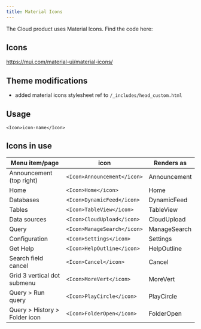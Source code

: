 ```yaml
---
title: Material Icons
---
```


The Cloud product uses Material Icons. Find the code here:

## Icons

https://mui.com/material-ui/material-icons/

## Theme modifications

* added material icons stylesheet ref to `/_includes/head_custom.html`

## Usage

```
<Icon>icon-name</Icon>
```

## Icons in use

| Menu item/page | icon | Renders as |
|---|---|---|
| Announcement (top right) | `<Icon>Announcement</icon>` | <Icon>Announcement</icon> |
| Home | `<Icon>Home</icon>` | <Icon>Home</Icon> |
| Databases | `<Icon>DynamicFeed</icon>` | <Icon>DynamicFeed</Icon> |
| Tables | `<Icon>TableView</icon>` | <Icon>TableView</icon> |
| Data sources | `<Icon>CloudUpload</icon>`| <Icon>CloudUpload</icon> |
| Query | `<Icon>ManageSearch</icon>` | <Icon>ManageSearch</icon> |
| Configuration | `<Icon>Settings</icon>` | <Icon>Settings</icon> |
| Get Help | `<Icon>HelpOutline</icon>` | <Icon>HelpOutline</icon> |
| Search field cancel | `<Icon>Cancel</icon>` | <Icon>Cancel</icon> |
| Grid 3 vertical dot submenu | `<Icon>MoreVert</icon>` | <Icon>MoreVert</icon> |
| Query > Run query | `<Icon>PlayCircle</icon>` | <Icon>PlayCircle</icon> |
| Query > History > Folder icon | `<Icon>FolderOpen</icon>` | <Icon>FolderOpen</icon> |
